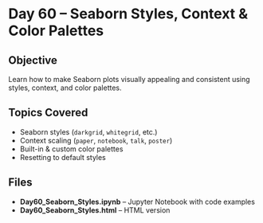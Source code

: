 # Day 60 – Seaborn Styles, Context & Color Palettes

## Objective
Learn how to make Seaborn plots visually appealing and consistent using styles, context, and color palettes.

## Topics Covered
- Seaborn styles (`darkgrid`, `whitegrid`, etc.)
- Context scaling (`paper`, `notebook`, `talk`, `poster`)
- Built-in & custom color palettes
- Resetting to default styles

## Files
- **Day60_Seaborn_Styles.ipynb** – Jupyter Notebook with code examples
- **Day60_Seaborn_Styles.html** – HTML version

